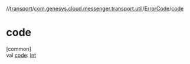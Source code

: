 //[transport](../../../index.md)/[com.genesys.cloud.messenger.transport.util](../index.md)/[ErrorCode](index.md)/[code](code.md)

# code

[common]\
val [code](code.md): [Int](https://kotlinlang.org/api/latest/jvm/stdlib/kotlin/-int/index.html)

